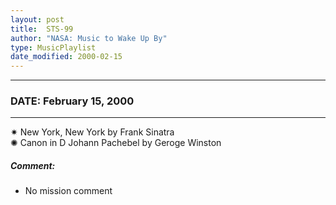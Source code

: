 ```yaml
---
layout: post
title:  STS-99
author: "NASA: Music to Wake Up By"
type: MusicPlaylist
date_modified: 2000-02-15
---
```


----
### DATE: February 15, 2000
----
✷ New York, New York by Frank Sinatra  &nbsp;<br />✺ Canon in D Johann Pachebel by Geroge Winston

##### Comment:
* No mission comment
